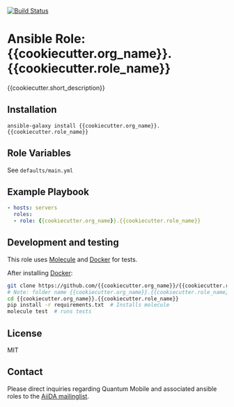 [![Build Status](https://travis-ci.org/{{cookiecutter.org_name}}/{{cookiecutter.repo_name}}.svg?branch=master)](https://travis-ci.org/{{cookiecutter.org_name}}/{{cookiecutter.repo_name}})

# Ansible Role: {{cookiecutter.org_name}}.{{cookiecutter.role_name}}

{{cookiecutter.short_description}}

## Installation

`ansible-galaxy install {{cookiecutter.org_name}}.{{cookiecutter.role_name}}`

## Role Variables

See `defaults/main.yml`

## Example Playbook

```yaml
- hosts: servers
  roles:
  - role: {{cookiecutter.org_name}}.{{cookiecutter.role_name}}
```

## Development and testing

This role uses [Molecule](https://molecule.readthedocs.io/en/latest/#) and [Docker](https://www.docker.com/) for tests.

After installing [Docker](https://www.docker.com/):
```bash
git clone https://github.com/{{cookiecutter.org_name}}/{{cookiecutter.repo_name}} {{cookiecutter.org_name}}.{{cookiecutter.role_name}}
# Note: folder name {{cookiecutter.org_name}}.{{cookiecutter.role_name}} is required for running tests
cd {{cookiecutter.org_name}}.{{cookiecutter.role_name}}
pip install -r requirements.txt  # Installs molecule
molecule test  # runs tests
```

## License

MIT

## Contact

Please direct inquiries regarding Quantum Mobile and associated ansible roles to the [AiiDA mailinglist](http://www.aiida.net/mailing-list/).
